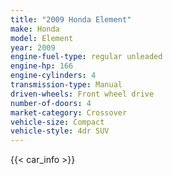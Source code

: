 ```yaml
---
title: "2009 Honda Element"
make: Honda
model: Element
year: 2009
engine-fuel-type: regular unleaded
engine-hp: 166
engine-cylinders: 4
transmission-type: Manual
driven-wheels: Front wheel drive
number-of-doors: 4
market-category: Crossover
vehicle-size: Compact
vehicle-style: 4dr SUV
---
```


{{< car_info >}}
